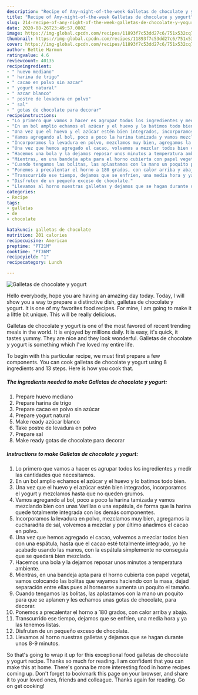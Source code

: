 ```yaml
---
description: "Recipe of Any-night-of-the-week Galletas de chocolate y yogurt"
title: "Recipe of Any-night-of-the-week Galletas de chocolate y yogurt"
slug: 214-recipe-of-any-night-of-the-week-galletas-de-chocolate-y-yogurt
date: 2020-08-26T23:49:57.080Z
image: https://img-global.cpcdn.com/recipes/11893f7c53dd27c6/751x532cq70/galletas-de-chocolate-y-yogurt-foto-principal.jpg
thumbnail: https://img-global.cpcdn.com/recipes/11893f7c53dd27c6/751x532cq70/galletas-de-chocolate-y-yogurt-foto-principal.jpg
cover: https://img-global.cpcdn.com/recipes/11893f7c53dd27c6/751x532cq70/galletas-de-chocolate-y-yogurt-foto-principal.jpg
author: Bettie Harmon
ratingvalue: 4.6
reviewcount: 40135
recipeingredient:
- " huevo mediano"
- " harina de trigo"
- " cacao en polvo sin azcar"
- " yogurt natural"
- " azcar blanco"
- " postre de levadura en polvo"
- " sal"
- " gotas de chocolate para decorar"
recipeinstructions:
- "Lo primero que vamos a hacer es agrupar todos los ingredientes y medir las cantidades que necesitamos."
- "En un bol amplio echamos el azúcar y el huevo y lo batimos todo bien."
- "Una vez que el huevo y el azúcar estén bien integrados, incorporamos el yogurt y mezclamos hasta que no queden grumos."
- "Vamos agregando al bol, poco a poco la harina tamizada y vamos mezclando bien con unas Varillas o una espátula, de forma que la harina quede totalmente integrada con los demás componentes."
- "Incorporamos la levadura en polvo, mezclamos muy bien, agregamos la cucharadita de sal, volvemos a mezclar y por último añadimos el cacao en polvo."
- "Una vez que hemos agregado el cacao, volvemos a mezclar todos bien con una espátula, hasta que el cacao esté totalmente integrado, yo he acabado usando las manos, con la espátula simplemente no conseguía que se quedará bien mezclado."
- "Hacemos una bola y la dejamos reposar unos minutos a temperatura ambiente."
- "Mientras, en una bandeja apta para el horno cubierta con papel vegetal, vamos colocando las bolitas que vayamos haciendo con la masa, dejad separación entre ellas pues al hornearse aumenta un poquito el tamaño."
- "Cuando tengamos las bolitas, las aplastamos con la mano un poquito para que se aplanen y les echamos unas gotas de chocolate, para decorar."
- "Ponemos a precalentar el horno a 180 grados, con calor arriba y abajo."
- "Transcurrido ese tiempo, dejamos que se enfríen, una media hora y ya las tenemos listas."
- "Disfruten de un pequeño exceso de chocolate."
- "Llevamos al horno nuestras galletas y dejamos que se hagan durante unos 8-9 minutos."
categories:
- Recipe
tags:
- galletas
- de
- chocolate

katakunci: galletas de chocolate 
nutrition: 201 calories
recipecuisine: American
preptime: "PT21M"
cooktime: "PT36M"
recipeyield: "1"
recipecategory: Lunch

---
```



![Galletas de chocolate y yogurt](https://img-global.cpcdn.com/recipes/11893f7c53dd27c6/751x532cq70/galletas-de-chocolate-y-yogurt-foto-principal.jpg)

Hello everybody, hope you are having an amazing day today. Today, I will show you a way to prepare a distinctive dish, galletas de chocolate y yogurt. It is one of my favorites food recipes. For mine, I am going to make it a little bit unique. This will be really delicious.



Galletas de chocolate y yogurt is one of the most favored of recent trending meals in the world. It is enjoyed by millions daily. It is easy, it's quick, it tastes yummy. They are nice and they look wonderful. Galletas de chocolate y yogurt is something which I've loved my entire life.


To begin with this particular recipe, we must first prepare a few components. You can cook galletas de chocolate y yogurt using 8 ingredients and 13 steps. Here is how you cook that.

<!--inarticleads1-->

##### The ingredients needed to make Galletas de chocolate y yogurt:

1. Prepare  huevo mediano
1. Prepare  harina de trigo
1. Prepare  cacao en polvo sin azúcar
1. Prepare  yogurt natural
1. Make ready  azúcar blanco
1. Take  postre de levadura en polvo
1. Prepare  sal
1. Make ready  gotas de chocolate para decorar




<!--inarticleads2-->

##### Instructions to make Galletas de chocolate y yogurt:

1. Lo primero que vamos a hacer es agrupar todos los ingredientes y medir las cantidades que necesitamos.
1. En un bol amplio echamos el azúcar y el huevo y lo batimos todo bien.
1. Una vez que el huevo y el azúcar estén bien integrados, incorporamos el yogurt y mezclamos hasta que no queden grumos.
1. Vamos agregando al bol, poco a poco la harina tamizada y vamos mezclando bien con unas Varillas o una espátula, de forma que la harina quede totalmente integrada con los demás componentes.
1. Incorporamos la levadura en polvo, mezclamos muy bien, agregamos la cucharadita de sal, volvemos a mezclar y por último añadimos el cacao en polvo.
1. Una vez que hemos agregado el cacao, volvemos a mezclar todos bien con una espátula, hasta que el cacao esté totalmente integrado, yo he acabado usando las manos, con la espátula simplemente no conseguía que se quedará bien mezclado.
1. Hacemos una bola y la dejamos reposar unos minutos a temperatura ambiente.
1. Mientras, en una bandeja apta para el horno cubierta con papel vegetal, vamos colocando las bolitas que vayamos haciendo con la masa, dejad separación entre ellas pues al hornearse aumenta un poquito el tamaño.
1. Cuando tengamos las bolitas, las aplastamos con la mano un poquito para que se aplanen y les echamos unas gotas de chocolate, para decorar.
1. Ponemos a precalentar el horno a 180 grados, con calor arriba y abajo.
1. Transcurrido ese tiempo, dejamos que se enfríen, una media hora y ya las tenemos listas.
1. Disfruten de un pequeño exceso de chocolate.
1. Llevamos al horno nuestras galletas y dejamos que se hagan durante unos 8-9 minutos.




So that's going to wrap it up for this exceptional food galletas de chocolate y yogurt recipe. Thanks so much for reading. I am confident that you can make this at home. There's gonna be more interesting food in home recipes coming up. Don't forget to bookmark this page on your browser, and share it to your loved ones, friends and colleague. Thanks again for reading. Go on get cooking!
